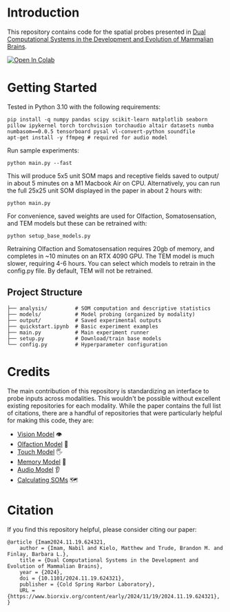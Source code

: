 # Introduction

This repository contains code for the spatial probes presented in [Dual Computational Systems in the Development and Evolution of Mammalian Brains](https://www.biorxiv.org/content/10.1101/2024.11.19.624321v1.full.pdf). 

[![Open In Colab](https://colab.research.google.com/assets/colab-badge.svg)](https://colab.research.google.com/github/mkielo3/mammalian_brains/blob/main/quickstart.ipynb)

# Getting Started

Tested in Python 3.10 with the following requirements:

```
pip install -q numpy pandas scipy scikit-learn matplotlib seaborn pillow ipykernel torch torchvision torchaudio altair datasets numba numbasom==0.0.5 tensorboard pysal vl-convert-python soundfile
apt-get install -y ffmpeg # required for audio model
```

Run sample experiments:

```
python main.py --fast
```

This will produce 5x5 unit SOM maps and receptive fields saved to output/ in about 5 minutes on a M1 Macbook Air on CPU. Alternatively, you can run the full 25x25 unit SOM displayed in the paper in about 2 hours with:

```
python main.py
```

For convenience, saved weights are used for Olfaction, Somatosensation, and TEM models but these can be retrained with:

```
python setup_base_models.py
```

Retraining Olfaction and Somatosensation requires 20gb of memory, and completes in ~10 minutes on an RTX 4090 GPU. The TEM model is much slower, requiring 4-6 hours. You can select which models to retrain in the config.py file. By default, TEM will not be retrained.


## Project Structure
```
├── analysis/         # SOM computation and descriptive statistics
├── models/           # Model probing (organized by modality)
├── output/           # Saved experimental outputs
├── quickstart.ipynb  # Basic experiment examples
├── main.py           # Main experiment runner
├── setup.py          # Download/train base models
└── config.py         # Hyperparameter configuration
```

# Credits
The main contribution of this repository is standardizing an interface to probe inputs across modalities. This wouldn't be possible without excellent existing repositories for each modality. While the paper contains the full list of citations, there are a handful of repositories that were particularly helpful for making this code, they are:
- [Vision Model](https://github.com/pytorch/vision/blob/main/torchvision/models/resnet.py) 👁️
- [Olfaction Model](https://github.com/gyyang/olfaction_evolution) 👃
- [Touch Model](https://github.com/erkil1452/touch/tree/master) 🖐️
- [Memory Model](https://github.com/jbakermans/torch_tem) 🧠
- [Audio Model](https://github.com/pytorch/audio/blob/main/examples/tutorials/speech_recognition_pipeline_tutorial.py) 👂
- [Calculating SOMs](https://github.com/nmarincic/numbasom) 🗺️

# Citation
If you find this repository helpful, please consider citing our paper:
```
@article {Imam2024.11.19.624321,
	author = {Imam, Nabil and Kielo, Matthew and Trude, Brandon M. and Finlay, Barbara L.},
	title = {Dual Computational Systems in the Development and Evolution of Mammalian Brains},
	year = {2024},
	doi = {10.1101/2024.11.19.624321},
	publisher = {Cold Spring Harbor Laboratory},
	URL = {https://www.biorxiv.org/content/early/2024/11/19/2024.11.19.624321},
}
```
